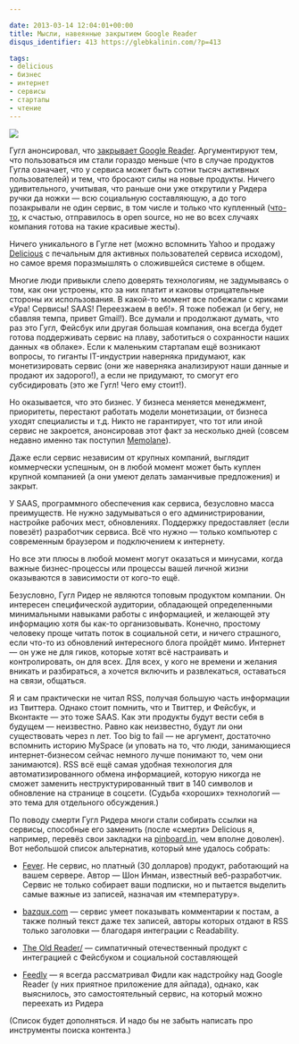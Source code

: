 ```yaml
---

date: 2013-03-14 12:04:01+00:00
title: Мысли, навеянные закрытием Google Reader
disqus_identifier: 413 https://glebkalinin.com/?p=413

tags:
- delicious
- бизнес
- интернет
- сервисы
- стартапы
- чтение
---
```


![](https://glebkalinin.com/featured/2013/03/keep-calm-and-save-google-reader.jpg)

Гугл анонсировал, что [закрывает Google Reader](http://googlereader.blogspot.ru/2013/03/powering-down-google-reader.html). Аргументируют тем, что пользоваться им стали гораздо меньше (что в случае продуктов Гугла означает, что у сервиса может быть сотни тысяч активных пользователей) и тем, что бросают силы на новые продукты. Ничего удивительного, учитывая, что раньше они уже открутили у Ридера ручки да ножки — всю социальную составляющую, а до того позакрывали не один сервис, в том числе и только что купленный ([что-то](http://en.wikipedia.org/wiki/Etherpad), к счастью, отправилось в open source, но не во всех случаях компания готова на такие красивые жесты).

Ничего уникального в Гугле нет (можно вспомнить Yahoo и продажу [Delicious](https://glebkalinin.com/delicious-bookmarks/) с печальным для активных пользователей сервиса исходом), но самое время поразмышлять о сложившейся системе в общем.

Многие люди привыкли слепо доверять технологиям, не задумываясь о том, как они устроены, кто за них платит и каковы отрицательные стороны их использования. В какой-то момент все побежали с криками «Ура! Сервисы! SAAS! Переезжаем в веб!». Я тоже побежал (и бегу, не сбавляя темпа, привет Gmail!). Все думали и продолжают думать, что раз это Гугл, Фейсбук или другая большая компания, она всегда будет готова поддерживать сервис на плаву, заботиться о сохранности наших данных «в облаке». Если к маленьким стартапам ещё возникают вопросы, то гиганты IT-индустрии наверняка придумают, как монетизировать сервис (они же наверняка анализируют наши данные и продают их задорого!), а если не придумают, то смогут его субсидировать (это же Гугл! Чего ему стоит!). 

Но оказывается, что это бизнес. У бизнеса меняется менеджмент, приоритеты, перестают работать модели монетизации, от бизнеса уходят специалисты и т.д. Никто не гарантирует, что тот или иной сервис не закроется, анонсировав этот факт за несколько дней (совсем недавно именно так поступил [Memolane](http://techcrunch.com/2013/02/21/memolane-the-internet-time-machine-app-for-exploring-past-social-network-content-is-shutting-down/)).

Даже если сервис независим от крупных компаний, выглядит коммерчески успешным, он в любой момент может быть куплен крупной компанией (а они умеют делать заманчивые предложения) и закрыт.

У SAAS, программного обеспечения как сервиса, безусловно масса преимуществ. Не нужно задумываться о его администрировании, настройке рабочих мест, обновлениях. Поддержку предоставляет (если повезёт) разработчик сервиса. Всё что нужно — только компьютер с современным браузером и подключением к интернету.

Но все эти плюсы в любой момент могут оказаться и минусами, когда важные бизнес-процессы или процессы вашей личной жизни оказываются в зависимости от кого-то ещё.

Безусловно, Гугл Ридер не являются топовым продуктом компании. Он интересен специфической аудитории, обладающей определенными минимальными навыками работы с информацией, и желающей эту информацию хотя бы как-то организовывать. Конечно, простому человеку проще читать поток в социальной сети, и ничего страшного, если что-то из обновлений интересного блога пройдёт мимо. Интернет — он уже не для гиков, которые хотят всё настраивать и контролировать, он для всех. Для всех, у кого не времени и желания вникать и разбираться, а хочется включить и развлекаться, оставаться на связи, общаться.

Я и сам практически не читал RSS, получая большую часть информации из Твиттера. Однако стоит помнить, что и Твиттер, и Фейсбук, и Вконтакте — это тоже SAAS. Как эти продукты будут вести себя в будущем — неизвестно. Равно как неизвестно, будут ли они существовать через n лет. Too big to fail — не аргумент, достаточно вспомнить историю MySpace (и уповать на то, что люди, занимающиеся интернет-бизнесом сейчас немного лучше понимают то, чем они занимаются). RSS всё ещё самая удобная технология для автоматизированного обмена информацией, которую никогда не сможет заменить неструктурированный твит в 140 символов и обновление на странице в соцсети. (Судьба «хороших» технологий — это тема для отдельного обсуждения.)

По поводу смерти Гугл Ридера многи стали собирать ссылки на сервисы, способные его заменить (после «смерти» Delicious я, например,  перевёз свои закладки на [pinboard.in](http://pinboard.in), чем вполне доволен). Вот небольшой список альтернатив, который мне удалось собрать:





  * [Fever](http://www.feedafever.com/). Не сервис, но платный (30 долларов) продукт, работающий на вашем сервере. Автор — Шон Инман, известный веб-разработчик. Сервис не только собирает ваши подписки, но и пытается выделить самые важные из записей, назначая им «температуру». 


  * [bazqux.com](http://bazqux.com/) — сервис умеет показывать комментарии к постам, а также полный текст даже тех записей, авторы которых отдают в RSS только заголовки — благодаря интеграции с Readability.


  * [The Old Reader/](http://theoldreader.com/) —  симпатичный отечественный продукт с интеграцией с Фейсбуком и социальной составляющей


  * [Feedly](http://feedly.com) — я всегда рассматривал Фидли как надстройку над Google Reader (у них приятное приложение для айпада), однако, как выяснилось, это самостоятельный сервис, на который можно переехать из Ридера



(Список будет дополняться. И надо бы не забыть написать про инструменты поиска контента.)
